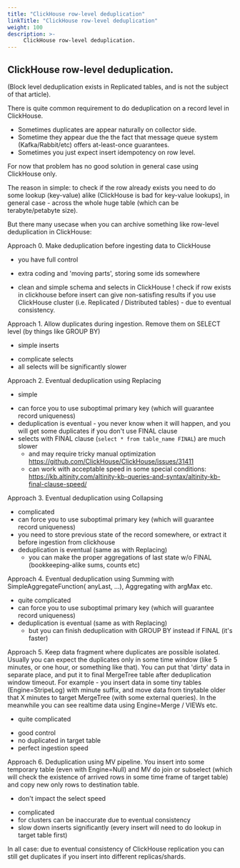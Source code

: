 ```yaml
---
title: "ClickHouse row-level deduplication"
linkTitle: "ClickHouse row-level deduplication"
weight: 100
description: >-
     ClickHouse row-level deduplication.
---
```


## ClickHouse row-level deduplication.

(Block level deduplication exists in Replicated tables, and is not the subject of that article).

There is quite common requirement to do deduplication on a record level in ClickHouse.
* Sometimes duplicates are appear naturally on collector side. 
* Sometime they appear due the the fact that message queue system (Kafka/Rabbit/etc) offers at-least-once guarantees.  
* Sometimes you just expect insert idempotency on row level.

For now that problem has no good solution in general case using ClickHouse only.

The reason in simple: to check if the row already exists you need to do some lookup (key-value) alike (ClickHouse is bad for key-value lookups),
in general case - across the whole huge table (which can be terabyte/petabyte size).

But there many usecase when you can archive something like row-level deduplication in ClickHouse:

Approach 0. Make deduplication before ingesting data to ClickHouse
+ you have full control
- extra coding and 'moving parts', storing some ids somewhere
+ clean and simple schema and selects in ClickHouse
! check if row exists in clickhouse before insert can give non-satisfing results if you use ClickHouse cluster (i.e. Replicated / Distributed tables) - due to eventual consistency.

Approach 1. Allow duplicates during ingestion. Remove them on SELECT level (by things like GROUP BY)
+ simple inserts
- complicate selects
- all selects will be significantly slower

Approach 2. Eventual deduplication using Replacing  
+ simple
- can force you to use suboptimal primary key (which will guarantee record uniqueness) 
- deduplication is eventual - you never know when it will happen, and you will get some duplicates if you don't use FINAL clause
- selects with FINAL clause (`select * from table_name FINAL`) are much slower 
   - and may require tricky manual optimization https://github.com/ClickHouse/ClickHouse/issues/31411
   - can work with acceptable speed in some special conditions: https://kb.altinity.com/altinity-kb-queries-and-syntax/altinity-kb-final-clause-speed/  

Approach 3. Eventual deduplication using Collapsing 
 - complicated
 - can force you to use suboptimal primary key (which will guarantee record uniqueness)
 - you need to store previous state of the record somewhere, or extract it before ingestion from clickhouse
 - deduplication is eventual (same as with Replacing)
    + you can make the proper aggregations of last state w/o FINAL (bookkeeping-alike sums, counts etc)

Approach 4. Eventual deduplication using Summing with SimpleAggregateFunction( anyLast, ...), Aggregating with argMax etc.
 - quite complicated 
 - can force you to use suboptimal primary key (which will guarantee record uniqueness)
 - deduplication is eventual (same as with Replacing)
    + but you can finish deduplication with GROUP BY instead if FINAL (it's faster)
 
Approach 5. Keep data fragment where duplicates are possible isolated. Usually you can expect the duplicates only in some time window (like 5 minutes, or one hour, or something like that).
You can put that 'dirty' data in separate place, and put it to final MergeTree table after deduplication window timeout.
For example - you insert data in some tiny tables (Engine=StripeLog) with minute suffix, and move data from tinytable older that X minutes to target MergeTree (with some external queries).
In the meanwhile you can see realtime data using Engine=Merge / VIEWs etc.
 - quite complicated
 + good control 
 + no duplicated in target table
 + perfect ingestion speed

Approach 6. Deduplication using MV pipeline. You insert into some temporary table (even with Engine=Null) and MV do join or subselect
(which will check the existence of arrived rows in some time frame of target table) and copy new only rows to destination table.
 + don't impact the select speed
 - complicated
 - for clusters can be inaccurate due to eventual consistency 
 - slow down inserts significantly (every insert will need to do lookup in target table first)
 

In all case: due to eventual consistency of ClickHouse replication you can still get duplicates if you insert into different replicas/shards.
